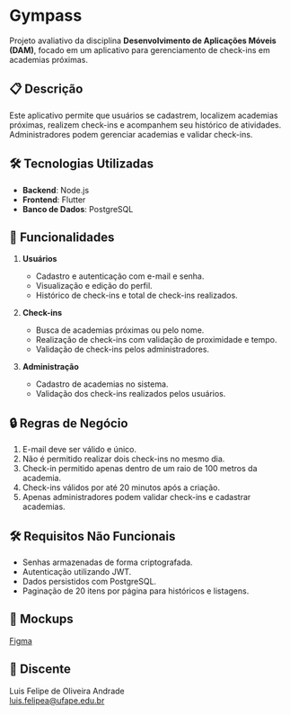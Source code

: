 # Gympass

Projeto avaliativo da disciplina **Desenvolvimento de Aplicações Móveis (DAM)**, focado em um aplicativo para gerenciamento de check-ins em academias próximas.

## 📋 Descrição
Este aplicativo permite que usuários se cadastrem, localizem academias próximas, realizem check-ins e acompanhem seu histórico de atividades. Administradores podem gerenciar academias e validar check-ins.

## 🛠️ Tecnologias Utilizadas
- **Backend**: Node.js
- **Frontend**: Flutter
- **Banco de Dados**: PostgreSQL

## 🎯 Funcionalidades
1. **Usuários**
   - Cadastro e autenticação com e-mail e senha.
   - Visualização e edição do perfil.
   - Histórico de check-ins e total de check-ins realizados.

2. **Check-ins**
   - Busca de academias próximas ou pelo nome.
   - Realização de check-ins com validação de proximidade e tempo.
   - Validação de check-ins pelos administradores.

3. **Administração**
   - Cadastro de academias no sistema.
   - Validação dos check-ins realizados pelos usuários.

## 🔒 Regras de Negócio
1. E-mail deve ser válido e único.
2. Não é permitido realizar dois check-ins no mesmo dia.
3. Check-in permitido apenas dentro de um raio de 100 metros da academia.
4. Check-ins válidos por até 20 minutos após a criação.
5. Apenas administradores podem validar check-ins e cadastrar academias.

## 🛠 Requisitos Não Funcionais
- Senhas armazenadas de forma criptografada.
- Autenticação utilizando JWT.
- Dados persistidos com PostgreSQL.
- Paginação de 20 itens por página para históricos e listagens.

## 🚀 Mockups
[Figma]([https://www.figma.com/proto/OcfNjTHRbCeXtv5XIlDoxJ/Gympass?node-id=2-6&t=pjBv3FQcxkQEiCNy-1&scaling=scale-down&content-scaling=fixed&page-id=0%3A1](https://www.figma.com/proto/OcfNjTHRbCeXtv5XIlDoxJ/Gympass?node-id=0-1&t=6kTRblV2AckuMgjt-1))

## 📧 Discente
Luis Felipe de Oliveira Andrade  
[luis.felipea@ufape.edu.br](mailto:luis.felipea@ufape.edu.br)

